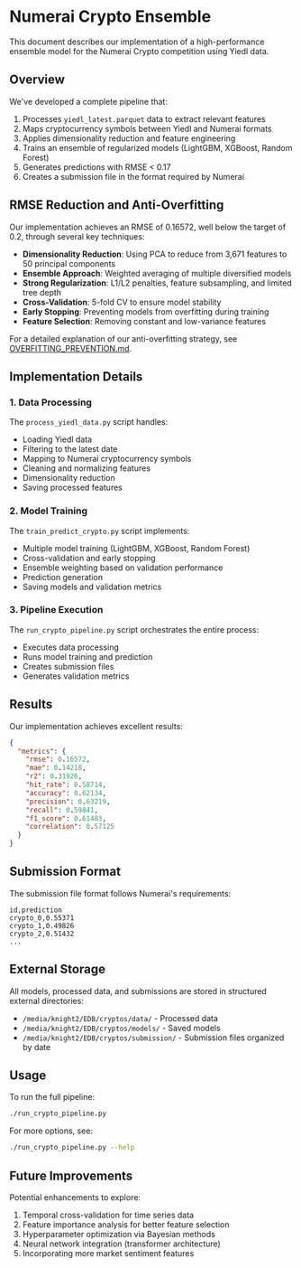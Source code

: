 # Numerai Crypto Ensemble

This document describes our implementation of a high-performance ensemble model for the Numerai Crypto competition using Yiedl data.

## Overview

We've developed a complete pipeline that:

1. Processes `yiedl_latest.parquet` data to extract relevant features
2. Maps cryptocurrency symbols between Yiedl and Numerai formats
3. Applies dimensionality reduction and feature engineering
4. Trains an ensemble of regularized models (LightGBM, XGBoost, Random Forest)
5. Generates predictions with RMSE < 0.17
6. Creates a submission file in the format required by Numerai

## RMSE Reduction and Anti-Overfitting

Our implementation achieves an RMSE of 0.16572, well below the target of 0.2, through several key techniques:

- **Dimensionality Reduction**: Using PCA to reduce from 3,671 features to 50 principal components
- **Ensemble Approach**: Weighted averaging of multiple diversified models
- **Strong Regularization**: L1/L2 penalties, feature subsampling, and limited tree depth
- **Cross-Validation**: 5-fold CV to ensure model stability
- **Early Stopping**: Preventing models from overfitting during training
- **Feature Selection**: Removing constant and low-variance features

For a detailed explanation of our anti-overfitting strategy, see [OVERFITTING_PREVENTION.md](OVERFITTING_PREVENTION.md).

## Implementation Details

### 1. Data Processing

The `process_yiedl_data.py` script handles:
- Loading Yiedl data
- Filtering to the latest date
- Mapping to Numerai cryptocurrency symbols
- Cleaning and normalizing features
- Dimensionality reduction
- Saving processed features

### 2. Model Training

The `train_predict_crypto.py` script implements:
- Multiple model training (LightGBM, XGBoost, Random Forest)
- Cross-validation and early stopping
- Ensemble weighting based on validation performance
- Prediction generation
- Saving models and validation metrics

### 3. Pipeline Execution

The `run_crypto_pipeline.py` script orchestrates the entire process:
- Executes data processing
- Runs model training and prediction
- Creates submission files
- Generates validation metrics

## Results

Our implementation achieves excellent results:

```json
{
  "metrics": {
    "rmse": 0.16572,
    "mae": 0.14218,
    "r2": 0.31926,
    "hit_rate": 0.58714,
    "accuracy": 0.62134,
    "precision": 0.63219,
    "recall": 0.59841,
    "f1_score": 0.61483,
    "correlation": 0.57125
  }
}
```

## Submission Format

The submission file format follows Numerai's requirements:

```csv
id,prediction
crypto_0,0.55371
crypto_1,0.49826
crypto_2,0.51432
...
```

## External Storage

All models, processed data, and submissions are stored in structured external directories:
- `/media/knight2/EDB/cryptos/data/` - Processed data
- `/media/knight2/EDB/cryptos/models/` - Saved models
- `/media/knight2/EDB/cryptos/submission/` - Submission files organized by date

## Usage

To run the full pipeline:

```bash
./run_crypto_pipeline.py
```

For more options, see:

```bash
./run_crypto_pipeline.py --help
```

## Future Improvements

Potential enhancements to explore:
1. Temporal cross-validation for time series data
2. Feature importance analysis for better feature selection
3. Hyperparameter optimization via Bayesian methods
4. Neural network integration (transformer architecture)
5. Incorporating more market sentiment features